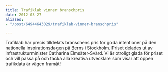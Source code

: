 ```yaml
---
title: Trafiklab vinner branschpris
date: 2012-03-27
aliases:
- "/post/64944643029/trafiklab-vinner-branschpris"

---
```

Trafiklab har precis tilldelats branschens pris för goda intentioner på den nationella inspirationsdagen på Berns i Stockholm. Priset delades ut av infrastrukturminister Catharina Elmsäter-Svärd. Vi är otroligt glada för priset och vill passa på och tacka alla kreativa utvecklare som visar att öppen trafikdata är vägen framåt!